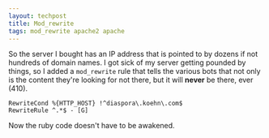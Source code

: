 ```yaml
---
layout: techpost
title: Mod_rewrite
tags: mod_rewrite apache2 apache 
---
```


So the server I bought has an IP address that is pointed to by dozens if not hundreds of domain names. I got sick of my server getting pounded by things, so I added a `mod_rewrite` rule that tells the various bots that not only is the content they're looking for not there, but it will **never** be there, ever (410).

    RewriteCond %{HTTP_HOST} !^diaspora\.koehn\.com$
    RewriteRule ^.*$ - [G]

Now the ruby code doesn't have to be awakened.
